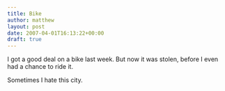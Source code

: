```yaml
---
title: Bike
author: matthew
layout: post
date: 2007-04-01T16:13:22+00:00
draft: true
---
```

I got a good deal on a bike last week. But now it was stolen, before I even had a chance to ride it. 

Sometimes I hate this city.
